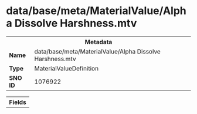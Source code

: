 <h1>data/base/meta/MaterialValue/Alpha Dissolve Harshness.mtv</h1><table><tr><th colspan="100%">Metadata</th></tr><tr><td><b>Name</b></td><td>data/base/meta/MaterialValue/Alpha Dissolve Harshness.mtv</td></tr><tr><td><b>Type</b></td><td>MaterialValueDefinition</td></tr><tr><td><b>SNO ID</b></td><td>1076922</td></tr></table>

<table><tr><th colspan="100%">Fields</th></tr></table>

